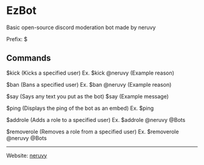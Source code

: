 # EzBot
Basic open-source discord moderation bot made by neruvy

Prefix: $

Commands
-
$kick (Kicks a specified user) Ex. $kick @neruvy (Example reason)

$ban (Bans a specified user) Ex. $ban @neruvy (Example reason)

$say (Says any text you put as the bot) $say (Example message)

$ping (Displays the ping of the bot as an embed) Ex. $ping

$addrole (Adds a role to a specified user) Ex. $addrole @neruvy @Bots 

$removerole (Removes a role from a specified user) Ex. $removerole @neruvy @Bots

---

Website: <a href="https://neruvy.github.io/" target="_blank">neruvy</a>
